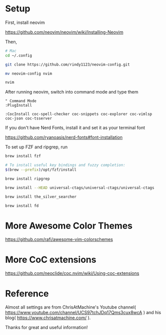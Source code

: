 # Setup
First, install neovim

https://github.com/neovim/neovim/wiki/Installing-Neovim

Then,
```bash
# Mac
cd ~/.config

git clone https://github.com/rindy1123/neovim-config.git

mv neovim-config nvim

nvim
```

After running neovim, switch into command mode and type them
```vim
" Command Mode
:PlugInstall

:CocInstall coc-spell-checker coc-snippets coc-explorer coc-vimlsp coc-json coc-tsserver
```

If you don't have Nerd Fonts, install it and set it as your terminal font

https://github.com/ryanoasis/nerd-fonts#font-installation

To set up FZF and ripgrep, run

```bash
brew install fzf

# To install useful key bindings and fuzzy completion:
$(brew --prefix)/opt/fzf/install

brew install ripgrep

brew install --HEAD universal-ctags/universal-ctags/universal-ctags

brew install the_silver_searcher

brew install fd
```
# More Awesome Color Themes
https://github.com/rafi/awesome-vim-colorschemes

# More CoC extensions
https://github.com/neoclide/coc.nvim/wiki/Using-coc-extensions

# Reference
Almost all settings are from ChrisAtMachine's Youtube channel( https://www.youtube.com/channel/UCS97tchJDq17Qms3cux8wcA ) and his blog( https://www.chrisatmachine.com/ ).

Thanks for great and useful information!
